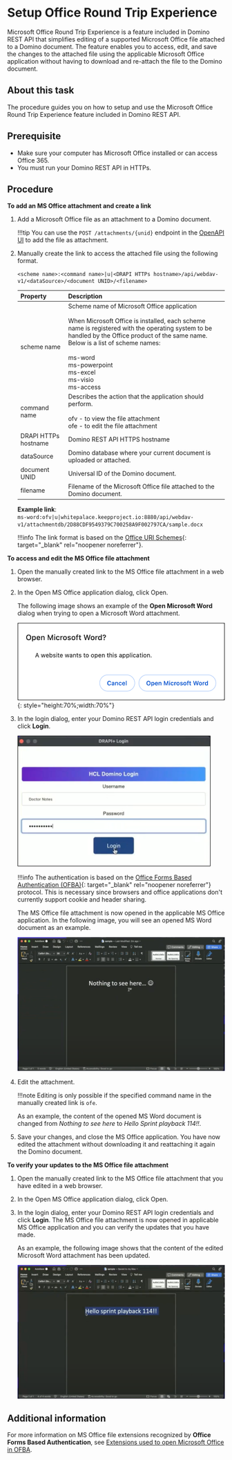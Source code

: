 # Setup Office Round Trip Experience

Microsoft Office Round Trip Experience is a feature included in Domino REST API that simplifies editing of a supported Microsoft Office file attached to a Domino document. The feature enables you to access, edit, and save the changes to the attached file using the applicable Microsoft Office application without having to download and re-attach the file to the Domino document. 

## About this task 

The procedure guides you on how to setup and use the Microsoft Office Round Trip Experience feature included in Domino REST API. 

## Prerequisite

- Make sure your computer has Microsoft Office installed or can access Office 365.
- You must run your Domino REST API in HTTPs. 

## Procedure

**To add an MS Office attachment and create a link**

1. Add a Microsoft Office file as an attachment to a Domino document. 

    !!!tip
        You can use the `POST /attachments/{unid}` endpoint in the [OpenAPI UI](../../tutorial/swagger.md) to add the file as attachment.


2. Manually create the link to access the attached file using the following format.

    ```
    <scheme name>:<command name>|u|<DRAPI HTTPs hostname>/api/webdav-v1/<dataSource>/<document UNID>/<filename>
    ```

    |Property|Description|
    |:-----|:--------|
    |scheme name|Scheme name of Microsoft Office application</br></br>When Microsoft Office is installed, each scheme name is registered with the operating system to be handled by the Office product of the same name. Below is a list of scheme names:</br></br>ms-word</br>ms-powerpoint</br>ms-excel</br>ms-visio</br>ms-access|
    |command name|Describes the action that the application should perform.</br></br>ofv - to view the file attachment</br>ofe - to edit the file attachment</br>|
    |DRAPI HTTPs hostname| Domino REST API HTTPS hostname|
    | dataSource | Domino database where your current document is uploaded or attached.|
    | document UNID| Universal ID of the Domino document.|
    | filename | Filename of the Microsoft Office file attached to the Domino document.|

    **Example link**:</br>
    `ms-word:ofv|u|whitepalace.keepproject.io:8880/api/webdav-v1/attachmentdb/2D88CDF9549379C700258A9F002797CA/sample.docx`

    !!!info
        The link format is based on the [Office URI Schemes](https://learn.microsoft.com/en-us/office/client-developer/office-uri-schemes){: target="_blank" rel="noopener noreferrer"}.

**To access and edit the MS Office file attachment**

1. Open the manually created link to the MS Office file attachment in a web browser.
2. In the Open MS Office application dialog, click Open. 

    The following image shows an example of the **Open Microsoft Word** dialog when trying to open a Microsoft Word attachment.

    ![Open MS Office application](../../assets/images/SaveMSW.png){: style="height:70%;width:70%"}

    <!--![alt text](../assets/images/rtprompt.png)-->

3. In the login dialog, enter your Domino REST API login credentials and click **Login**. 

    ![Login dialog](../../assets/images/ofbalogin.png)

    !!!info
        The authentication is based on the [Office Forms Based Authentication (OFBA)](https://learn.microsoft.com/en-us/openspecs/sharepoint_protocols/ms-ofba/30c7bbe9-b284-421f-b866-4e7ed4866027){: target="_blank" rel="noopener noreferrer"} protocol. This is necessary since browsers and office applications don't currently support cookie and header sharing.

    The MS Office file attachment is now opened in the applicable MS Office application. In the following image, you will see an opened MS Word document as an example.

    ![Example of opened Microsoft Word attachment](../../assets/images/rtmodify.png)

4. Edit the attachment. 

    !!!note
        Editing is only possible if the specified command name in the manually created link is `ofe`.

    As an example, the content of the opened MS Word document is changed from *Nothing to see here* to *Hello Sprint playback 114!!*.   

5. Save your changes, and close the MS Office application. You have now edited the attachment without downloading it and reattaching it again the Domino document.

**To verify your updates to the MS Office file attachment**

1. Open the manually created link to the MS Office file attachment that you have edited in a web browser.
2. In the Open MS Office application dialog, click Open.
3. In the login dialog, enter your Domino REST API login credentials and click **Login**. The MS Office file attachment is now opened in applicable MS Office application and you can verify the updates that you have made.

    As an example, the following image shows that the content of the edited Microsoft Word attachment has been updated.  

    ![Example of edited content](../../assets/images/rtsave.png)


## Additional information

For more information on MS Office file extensions recognized by **Office Forms Based Authentication**, see [Extensions used to open Microsoft Office in OFBA](../../references/ofba.md).
